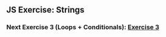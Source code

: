 ## JS Exercise: Strings 










### Next Exercise 3 (Loops + Conditionals): [Exercise 3](https://github.com/HarlemBusinessAlliance/WebDevelopmentSquad/blob/master/breakdown_javascript_pt2/exercise3.md)